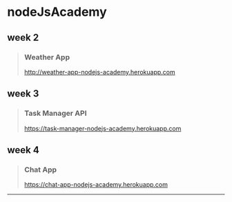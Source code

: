 # nodeJsAcademy

## week 2

>### Weather App
> http://weather-app-nodejs-academy.herokuapp.com

## week 3

>### Task Manager API
> https://task-manager-nodejs-academy.herokuapp.com

## week 4

>### Chat App
> https://chat-app-nodejs-academy.herokuapp.com


---